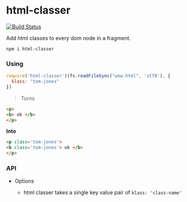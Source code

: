 # html-classer

[![Build Status](https://travis-ci.org/samccone/html-classer.svg)](https://travis-ci.org/samccone/html-classer)

Add html classes to every dom node in a fragment.

    npm i html-classer

### Using

```js
require('html-classer')(fs.readFileSync("wow.html", 'utf8'), {
  klass: "tom-jones"
})
```

> Turns

```html
<p>
<b> ok </b>
</p>
```

**Into**

```html
<p class='tom-jones'>
<b class='tom-jones'> ok </b>
</p>
```

### API

* Options

  * html classer takes a single key value pair of `klass: 'class-name'`
